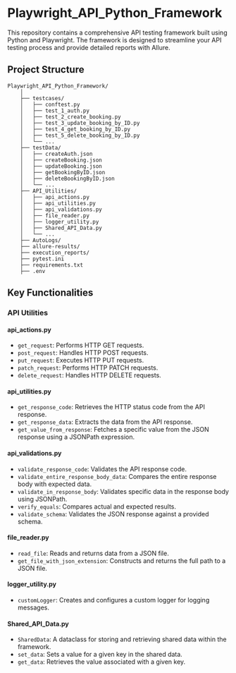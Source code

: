 # Playwright_API_Python_Framework
This repository contains a comprehensive API testing framework built using Python and Playwright. The framework is designed to streamline your API testing process and provide detailed reports with Allure.

## Project Structure

```plaintext
Playwright_API_Python_Framework/
    │
    ├── testcases/  	
    │   ├── conftest.py             
    │   ├── test_1_auth.py       
    │   ├── test_2_create_booking.py       
    │   ├── test_3_update_booking_by_ID.py       
    │	├── test_4_get_booking_by_ID.py       
    │	├── test_5_delete_booking_by_ID.py            
    │   └── ...
    ├── testData/                   
    │   ├── createAuth.json      
    │   ├── createBooking.json     
    │   ├── updateBooking.json 
    │   ├── getBookingByID.json	
    │   ├── deleteBookingByID.json
    │   └── ...
    ├── API_Utilities/
    │   ├── api_actions.py  
    │   ├── api_utilities.py  
    │   ├── api_validations.py  
    │	├── file_reader.py  
    │   ├── logger_utility.py  
    │	├── Shared_API_Data.py  
    │   └── ...
    ├── AutoLogs/
    ├── allure-results/
    ├── execution_reports/
    ├── pytest.ini              
    ├── requirements.txt  
    ├── .env

```
## Key Functionalities

### API Utilities

#### api_actions.py
- `get_request`: Performs HTTP GET requests.
- `post_request`: Handles HTTP POST requests.
- `put_request`: Executes HTTP PUT requests.
- `patch_request`: Performs HTTP PATCH requests.
- `delete_request`: Handles HTTP DELETE requests.

#### api_utilities.py
- `get_response_code`: Retrieves the HTTP status code from the API response.
- `get_response_data`: Extracts the data from the API response.
- `get_value_from_response`: Fetches a specific value from the JSON response using a JSONPath expression.

#### api_validations.py
- `validate_response_code`: Validates the API response code.
- `validate_entire_response_body_data`: Compares the entire response body with expected data.
- `validate_in_response_body`: Validates specific data in the response body using JSONPath.
- `verify_equals`: Compares actual and expected results.
- `validate_schema`: Validates the JSON response against a provided schema.

#### file_reader.py
- `read_file`: Reads and returns data from a JSON file.
- `get_file_with_json_extension`: Constructs and returns the full path to a JSON file.

#### logger_utility.py
- `customLogger`: Creates and configures a custom logger for logging messages.

#### Shared_API_Data.py
- `SharedData`: A dataclass for storing and retrieving shared data within the framework.
- `set_data`: Sets a value for a given key in the shared data.
- `get_data`: Retrieves the value associated with a given key.
